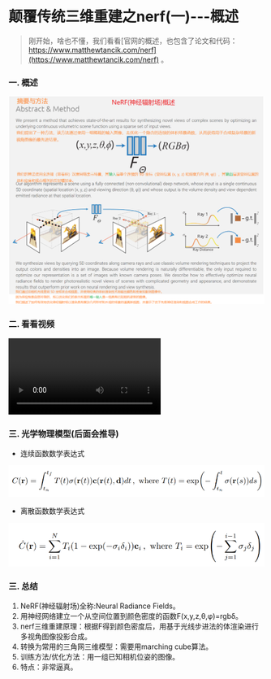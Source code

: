 # 颠覆传统三维重建之nerf(一)---概述
>刚开始，啥也不懂，我们看看[官网的概述，也包含了论文和代码：https://www.matthewtancik.com/nerf](https://www.matthewtancik.com/nerf) 。

### 一. 概述
![](.images/00e67f7d.png)

### 二. 看看视频
![](.images/NeRF-10s.mp4)

### 三. 光学物理模型(后面会推导)
- 连续函数数学表达式

![](.images/0654658c.png)
- 离散函数数学表达式

![](.images/cbe03ad6.png)

### 三. 总结
1. NeRF(神经辐射场)全称:Neural Radiance Fields。
2. 用神经网络建立一个从空间位置到颜色密度的函数F(x,y,z,θ,φ)=rgbδ。
3. nerf三维重建原理：根据F得到颜色密度后，用基于光线步进法的体渲染进行多视角图像投影合成。
4. 转换为常用的三角网三维模型：需要用marching cube算法。
4. 训练方法/优化方法：用一组已知相机位姿的图像。
5. 特点：非常逼真。
